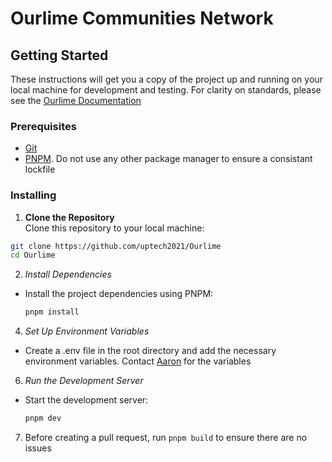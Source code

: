 # Ourlime Communities Network


## Getting Started
These instructions will get you a copy of the project up and running on your local machine for development and testing. For clarity on standards, 
please see the [Ourlime Documentation](https://ourlime-documentation.vercel.app/) 


### Prerequisites
- [Git](https://git-scm.com/)
- [PNPM](https://pnpm.io/). Do not use any other package manager to ensure a consistant lockfile

### Installing
1. **Clone the Repository**  
Clone this repository to your local machine:
```sh
git clone https://github.com/uptech2021/Ourlime
cd Ourlime
```
2. *Install Dependencies*
   
  - Install the project dependencies using PNPM:
    ```sh
    pnpm install
    ```

4. *Set Up Environment Variables*
   
  - Create a .env file in the root directory and add the necessary environment variables. Contact [Aaron](https://github.com/A-Hazzard) for the variables

6. *Run the Development Server*
   
  - Start the development server:
    ```sh
    pnpm dev
    ```

7. Before creating a pull request, run ```pnpm build``` to ensure there are no issues
